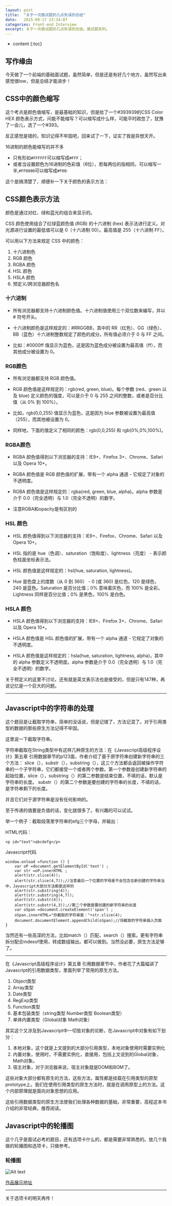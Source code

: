 ```yaml
---
layout: post
title:  "关于一次面试题的几点失误的总结"
date:   2015-09-17 23:34:07
categories: Front-end Interview
excerpt: 关于一次面试题的几点失误的总结，面试题系列。
---
```


* content
{:toc}


## 写作缘由

今天做了一个前端的基础面试题，虽然简单，但是还是有好几个地方，虽然写出来感觉很low，但是总结才能进步！

## CSS中的颜色缩写

这个考点是颜色值缩写，是最基础的知识，但是给了一个#393939的CSS  Color HEX 颜色表示方式，问能不能缩写？可以缩写成什么样，可能平时疏忽了，犹豫了一会儿，选了一个#393。      

反正感觉是错的，知识记得不牢固吧，回来试了一下，证实了我是异想天开。      

16进制的颜色能缩写的并不多    

- 只有形如`#FFFFFF`可以缩写成`#FFF`；
- 或者当设置颜色为16进制的色彩值（6位），若每两位的指相同，可以缩写一半,`#FF0000`可以缩写成`#F00`:

这个是搞清楚了，顺便补一下关于颜色的表示方法：




## CSS颜色表示方法

颜色是通过对红、绿和蓝光的组合来显示的。     

CSS 颜色使用组合了红绿蓝颜色值 (RGB) 的十六进制 (hex) 表示法进行定义。对光源进行设置的最低值可以是 0（十六进制 00）。最高值是 255（十六进制 FF）。

可以用以下方法来规定 CSS 中的颜色：
1. 十六进制色
2. RGB 颜色
3. RGBA 颜色
4. HSL 颜色
5. HSLA 颜色
6. 预定义/跨浏览器颜色名

### 十六进制

- 所有浏览器都支持十六进制颜色值。十六进制值使用三个双位数来编写，并以 # 符号开头。    

- 十六进制颜色是这样规定的：#RRGGBB，其中的 RR（红色）、GG（绿色）、BB（蓝色）十六进制整数规定了颜色的成分。所有值必须介于 0 与 FF 之间。

- 比如：#0000ff 值显示为蓝色，这是因为蓝色成分被设置为最高值（ff），而其他成分被设置为 0。


### RGB颜色

- 所有浏览器都支持 RGB 颜色值。      

- RGB 颜色值是这样规定的：rgb(red, green, blue)。每个参数 (red、green 以及 blue) 定义颜色的强度，可以是介于 0 与 255 之间的整数，或者是百分比值（从 0% 到 100%）。       

- 比如，rgb(0,0,255) 值显示为蓝色，这是因为 blue 参数被设置为最高值（255），而其他被设置为 0。        

- 同样地，下面的值定义了相同的颜色：rgb(0,0,255) 和 rgb(0%,0%,100%)。


### RGBA颜色

- RGBA 颜色值得到以下浏览器的支持：IE9+、Firefox 3+、Chrome、Safari 以及 Opera 10+。      

- RGBA 颜色值是 RGB 颜色值的扩展，带有一个 alpha 通道 - 它规定了对象的不透明度。      

- RGBA 颜色值是这样规定的：rgba(red, green, blue, alpha)。alpha 参数是介于 0.0（完全透明）与 1.0（完全不透明）的数字。         
     
- 注意RGBA和opacity是有区别的


### HSL 颜色

- HSL 颜色值得到以下浏览器的支持：IE9+、Firefox、Chrome、Safari 以及 Opera 10+。
- HSL 指的是 hue（色调）、saturation（饱和度）、lightness（亮度） - 表示颜色柱面坐标表示法。       

- HSL 颜色值是这样规定的：hsl(hue, saturation, lightness)。     

- Hue 是色盘上的度数（从 0 到 360） - 0 (或 360) 是红色，120 是绿色，240 是蓝色。Saturation 是百分比值；0% 意味着灰色，而 100% 是全彩。Lightness 同样是百分比值；0% 是黑色，100% 是白色。      

### HSLA 颜色

- HSLA 颜色值得到以下浏览器的支持：IE9+、Firefox 3+、Chrome、Safari 以及 Opera 10+。       

- HSLA 颜色值是 HSL 颜色值的扩展，带有一个 alpha 通道 - 它规定了对象的不透明度。     

- HSLA 颜色值是这样规定的：hsla(hue, saturation, lightness, alpha)，其中的 alpha 参数定义不透明度。alpha 参数是介于 0.0（完全透明）与 1.0（完全不透明）的数字。



关于预定义的这里不讨论。还有就是英文表示法也是接受的，但是只有147种，再说记忆是一个巨大的问题。


----------

## Javascript中的字符串的处理

这个题目是让截取字符串，简单的没话说，但是记错了，方法记混了。对于引用类型的数据的那些原生方法记得不牢固。         

这里说一下截取字符串。

字符串截取在String类型中有这样几种原生的方法：在《Javascript高级程序设计》第五章 引用数据章节的p123面，作者介绍了基于原字符串创建新字符串的三个方法：
slice（），substr（），substring（），这三个方法都会返回被操作字符串的一个子字符串，它们都接受一个或者两个参数。第一个参数是创建新字符串的起始位置，slice（），substring（）的第二参数是结束位置，不填的话，默认是字符串的长度。 substr（）的第二个参数是要创建的字符串的长度，不填的话，是字符串剩下的长度。

并且它们对于源字符串是没有任何影响的。

至于传递的值要是负值的话，变化就很多了。有兴趣的可以试试。

举一个例子：截取段落里字符串的efg三个字母，并输出：

HTML代码：

	<p id="text">abcdefg</p>
	
Javascript代码

	window.onload =function () {
        var oP =document.getElementById('text') ;
        var str =oP.innerHTML ;
        alert(str.slice(4));
        alert(str.slice(4,7));//注意最后一个位置的字母是不会包含在新创建的字符串当中，Javascript大部分方法都是这样的
        alert(str.substring(4));
        alert(str.substring(4,7));
        alert(str.substr(4));
        alert(str.substr(4,3));//第二个参数是要创建的新字符串的长度
        var oSpan =document.createElement('span') ;
        oSpan.innerHTML="你截取的字符串是："+str.slice(4);
        document.documentElement.appendChild(oSpan);//将截取的字符串插入页面
    }
	
当然还有一些高深的方法，比如match（）匹配，search（）搜索。更有字符串拆分配合indexof使用，转成数组输出。都可以做到。当然没必要，原生方法足够了。


----------


在《Javascript高级程序设计》第五章 引用数据章节中，作者花了大篇幅讲了Javascript的引用数据类型，里面列举了常用的原生方法。     

1. Object类型 
2. Array类型 
3. Date类型 
4. RegExp类型 
5. Function类型 
6. 基本包装类型（string类型  Number类型  Boolean类型） 
7. 单体内置类型（Global对象 Math对象）

其实这个又涉及到Javascript中一切皆对象的论断，在Javascript中对象有如下划分：

1. 本地对象，这个就是上文提到的大部分引用类型，本地对象使用时需要实例化
2. 内置对象，使用时，不需要实例化，直接用，包括上文说到的Global对象，Math对象。
3. 宿主对象，对于浏览器来说，宿主对象就是DOM和BOM了。

这些对象大部分都有原生的方法，这些方法，属性都是挂载在引用类型的原型prototype上。我们在使用引用类型的原生方法时，就是在调用原型上的方法。这个内部原理就是面向对象思想的应用。    


这些引用数据类型的原生方法使我们处理各种数据的基础，非常重要，高程这本书介绍的非常经典，推荐阅读。     



## Javascript中的轮播图

这个几乎是面试必考的题目，还有选项卡什么的，都是需要非常熟悉的。放几个我做的轮播图和选项卡，只做参考。


### 轮播图

![Alt text](http://littlewhitechen.github.io/img/repo/imgTab.jpg)

[作品展示地址](http://littlewhitechen.github.io/imgTabJs)


----------
关于选项卡的明天再传！

